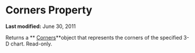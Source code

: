 
# Corners Property

 **Last modified:** June 30, 2011

Returns a  ** [Corners](2b85affa-f501-5458-67f1-f167bc422507.md)**object that represents the corners of the specified 3-D chart. Read-only.
